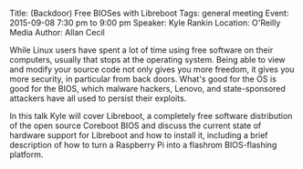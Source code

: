 Title: (Backdoor) Free BIOSes with Libreboot
Tags: general meeting
Event: 2015-09-08 7:30 pm to 9:00 pm
Speaker: Kyle Rankin
Location: O'Reilly Media
Author: Allan Cecil

While Linux users have spent a lot of time using free software on their
computers, usually that stops at the operating system. Being able to view
and modify your source code not only gives you more freedom, it gives you
more security, in particular from back doors. What's good for the OS is
good for the BIOS, which malware hackers, Lenovo, and state-sponsored
attackers have all used to persist their exploits. 

In this talk Kyle will cover Libreboot, a completely free software
distribution of the open source Coreboot BIOS and discuss the current state
of hardware support for Libreboot and how to install it, including a brief
description of how to turn a Raspberry Pi into a flashrom BIOS-flashing
platform.
